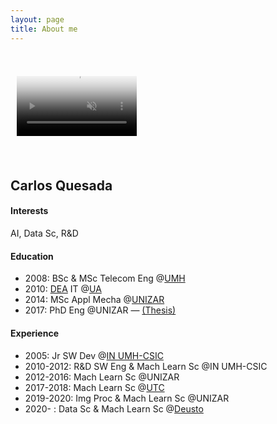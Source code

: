 ```yaml
---
layout: page
title: About me
---
```


<video autoplay loop muted playsinline disableRemotePlayback x-webkit-airplay="deny" disablePictureInPicture poster="/img/me.png" style="width: 192px; padding: 10px; transform: rotate(0deg); margin: 2em auto;">
  <source src="https://github.com/quesadagranja/quesadagranja.github.io/blob/main/img/me.webm" type="video/webm" />
  <source src="https://github.com/quesadagranja/quesadagranja.github.io/blob/main/img/me.mp4" type="video/mp4" />
</video>

## Carlos Quesada

#### Interests
AI, Data Sc, R&D

#### Education
* 2008: BSc & MSc Telecom Eng @[UMH](https://umh.es/)
* 2010: [DEA](https://en.wikipedia.org/wiki/Master_of_Advanced_Studies) IT @[UA](https://www.ua.es/)
* 2014: MSc Appl Mecha @[UNIZAR](http://www.unizar.es/)
* 2017: PhD Eng @UNIZAR — [(Thesis)](https://zaguan.unizar.es/record/59996/files/TESIS-2017-017.pdf)

#### Experience
* 2005: Jr SW Dev @[IN UMH-CSIC](http://in.umh-csic.es/)
* 2010-2012: R&D SW Eng & Mach Learn Sc @IN UMH-CSIC
* 2012-2016: Mach Learn Sc @UNIZAR
* 2017-2018: Mach Learn Sc @[UTC](https://www.utc.fr/)
* 2019-2020: Img Proc & Mach Learn Sc @UNIZAR
* 2020- : Data Sc & Mach Learn Sc @[Deusto](https://www.deusto.es/)